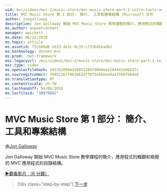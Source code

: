 ```yaml
---
uid: mvc/videos/mvc-2/music-store/mvc-music-store-part-1-intro-tools-and-project-structure
title: MVC Music Store 第 1 部分： 簡介、 工具和專案結構 |Microsoft 文件
author: jongalloway
description: Jon Galloway 開始 MVC Music Store 教學課程的簡介，應用程式的概觀和 MVC 某個應用程式的目錄結構檢閱...
ms.author: aspnetcontent
manager: wpickett
ms.date: 06/22/2010
ms.topic: article
ms.assetid: 75cbb6d6-1823-4e3c-8c33-c733641eadb2
ms.technology: dotnet-mvc
ms.prod: .net-framework
msc.legacyurl: /mvc/videos/mvc-2/music-store/mvc-music-store-part-1-intro-tools-and-project-structure
msc.type: video
ms.openlocfilehash: 1037b10964d260521647d060ee3104441b9b547c
ms.sourcegitcommit: f8852267f463b62d7f975e56bea9aa3f68fbbdeb
ms.translationtype: MT
ms.contentlocale: zh-TW
ms.lasthandoff: 04/06/2018
ms.locfileid: "30879682"
---
```

<a name="mvc-music-store-part-1-intro-tools-and-project-structure"></a>MVC Music Store 第 1 部分： 簡介、 工具和專案結構
====================
由[Jon Galloway](https://github.com/jongalloway)

Jon Galloway 開始 MVC Music Store 教學課程的簡介，應用程式的概觀和檢閱的 MVC 應用程式的目錄結構。

[&#9654;觀看影片 （6 分鐘）](https://channel9.msdn.com/Blogs/ASP-NET-Site-Videos/mvc-music-store-part-1-intro-tools-and-project-structure)

> [!div class="step-by-step"]
> [下一步](mvc-music-store-part-2-controllers.md)
